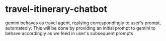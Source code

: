 # travel-itinerary-chatbot

gemini behaves as travel agent, replying correspondingly to user's prompt, automatedly. This will be done by providing an initial prompt to gemini to behave accordingly as we feed in user's subsequent prompts
